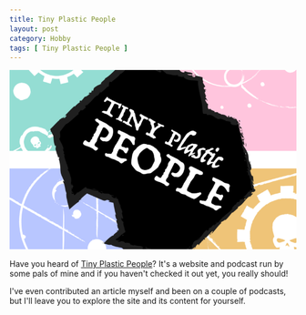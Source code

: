 ```yaml
---
title: Tiny Plastic People
layout: post
category: Hobby
tags: [ Tiny Plastic People ]
---
```


![TPP Logo](/images/2022/05/tpp.png)

Have you heard of [Tiny Plastic People](https://tinyplasticpeople.com/)? It's a website and podcast run by some pals of mine and if you haven't checked it out yet, you really should!

I've even contributed an article myself and been on a couple of podcasts, but I'll leave you to explore the site and its content for yourself.
